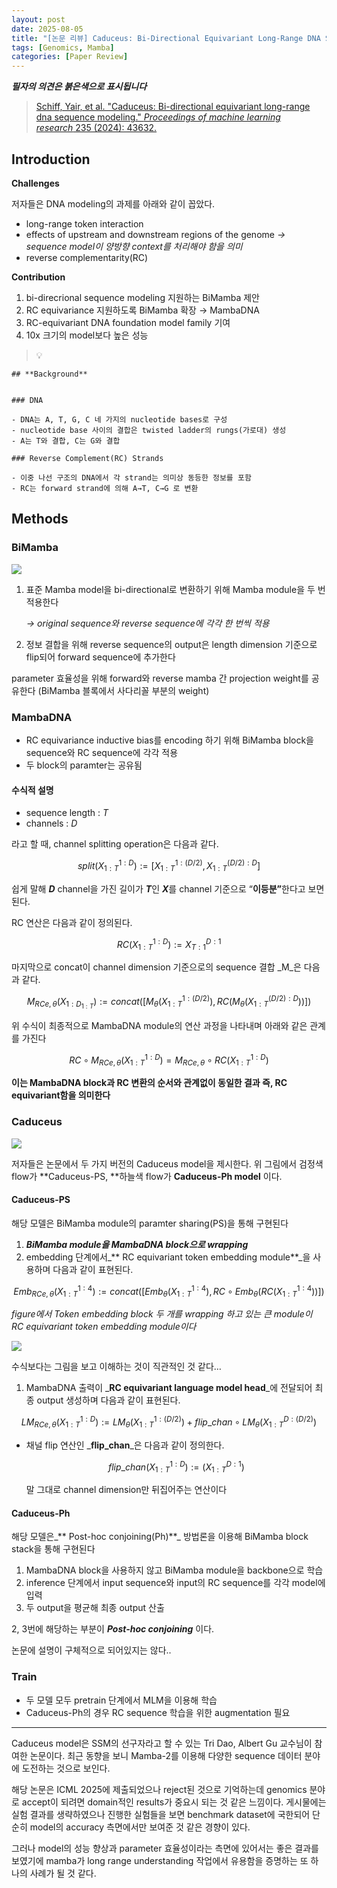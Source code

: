 ```yaml
---
layout: post
date: 2025-08-05
title: "[논문 리뷰] Caduceus: Bi-Directional Equivariant Long-Range DNA Sequence Modeling"
tags: [Genomics, Mamba]
categories: [Paper Review]
---
```


<span class="notion-red">_**필자의 의견은 붉은색으로 표시됩니다**_</span>


> [Schiff, Yair, et al. "Caduceus: Bi-directional equivariant long-range dna sequence modeling." ](https://pmc.ncbi.nlm.nih.gov/articles/PMC12189541/)[_Proceedings of machine learning research_](https://pmc.ncbi.nlm.nih.gov/articles/PMC12189541/)[ 235 (2024): 43632.](https://pmc.ncbi.nlm.nih.gov/articles/PMC12189541/)



## Introduction


**Challenges**


저자들은 DNA modeling의 과제를 아래와 같이 꼽았다.

- long-range token interaction
- effects of upstream and downstream regions of the genome 
_→ sequence model이 양방향 context를 처리해야 함을 의미_
- reverse complementarity(RC)

**Contribution**

1. bi-direcrional sequence modeling 지원하는 BiMamba 제안
1. RC equivariance 지원하도록 BiMamba 확장 → MambaDNA
1. RC-equivariant DNA foundation model family 기여
1. 10x 크기의 model보다 높은 성능

> 💡 


	## **Background**


	### DNA

	- DNA는 A, T, G, C 네 가지의 nucleotide bases로 구성
	- nucleotide base 사이의 결합은 twisted ladder의 rungs(가로대) 생성
	- A는 T와 결합, C는 G와 결합

	### Reverse Complement(RC) Strands

	- 이중 나선 구조의 DNA에서 각 strand는 의미상 동등한 정보를 포함
	- RC는 forward strand에 의해 A→T, C→G 로 변환


## Methods



### BiMamba


![](https://prod-files-secure.s3.us-west-2.amazonaws.com/542b861c-36a8-4051-84e5-8804b6728dba/2c247d59-7815-4980-99f0-8f0d21f445a7/image.png?X-Amz-Algorithm=AWS4-HMAC-SHA256&X-Amz-Content-Sha256=UNSIGNED-PAYLOAD&X-Amz-Credential=ASIAZI2LB466ZAFDKPOW%2F20250911%2Fus-west-2%2Fs3%2Faws4_request&X-Amz-Date=20250911T050119Z&X-Amz-Expires=3600&X-Amz-Security-Token=IQoJb3JpZ2luX2VjEJX%2F%2F%2F%2F%2F%2F%2F%2F%2F%2FwEaCXVzLXdlc3QtMiJIMEYCIQDEIQ4JNtOVa9wmPUJzsAF9f9wpJ0Hb8CckUTONcePi8QIhAO%2BDxRLIhRoeSal7vx2kT7w%2FD47p92ZrxsqkuZpEUGpnKogECP7%2F%2F%2F%2F%2F%2F%2F%2F%2F%2FwEQABoMNjM3NDIzMTgzODA1IgzeeqmNYhBXT%2FTPuRYq3AO4IQ%2BhZnWgTM%2FpE1Xb18ULtZFgc19cWz0Z%2BhI%2B3NnwCxNwELqdYj3YeuYoK06ZeYz0a73I8hbJVeZWo0%2ByHD9EeJgqEmFvp03NOkwjfgzKJrYTTIxkXcj2tvB0QBV1yPHAh%2FwrHmBl1QGBWdk7NqOo7xYGTxQnO1ZTeG%2BqSH7UHzNvlXEyCCjH%2B%2BLitpcYyJskE9hdo3oRO2%2BmePoAJZOHSqqUUh3lVO6Az8YhukDw65Lq5D2ZMzPlnaaXSk5G78ftxtUBeDl15DzOMgurpiqGC%2FbtumD5CXOidR6bBvWtTAOXlrnZtKz9OVH2x42QCiOvgTIzfwmzvTVwiJ2sRhbkp4vW2gSmXW4BA5j68Bk0Vk1y0su6jiGKTraob06guTP4MlQZBcQUnAZrzo9q23Xfwjg8SBQmSaywj3jL9Xd3ebt2F2JFBIIi1ZK0EKLHviIgPMiM2ZmGuXFq%2FBvzmNo0%2FMJBYhS2yoTDB%2F3jSOJc6GKycw3eDgDyFtFipkBRl359EluI17rjhsxkOg06QZVD07XWRCVwz0WIzL38sieNsEW5nAXcswhd85MP1QlnUiJstdliJ9xOkdhHOmTZJQ64CJoN4P97ihCVSlltvcGinu4VcAogCSgm1icnATCyq4nGBjqkAah1e0vudssaoRWi2%2Bfb4IsjcqVW9MQ7e%2FCt%2FRiTxpoilh1bFzVk8rk2VxaW0I%2Fk%2F6JnBo25dZFnyB8bSCplInChVTgToSBx9R8SQpJpOX5yvDQSu0KXduBPfHj8UALYQ%2Fvf84VOlGNRYf1919S2Vdtqmy8QcjVZd3MZZDchd4MBDZrdS0FYFhyrv15WgMWjnwjRcW3U2ZKZvA1jFVPPP3ZqIAkl&X-Amz-Signature=2f192db8b49b96022d47a3849d4e3ee74c44c9eddc46ccb39ce9f94fce21827f&X-Amz-SignedHeaders=host&x-amz-checksum-mode=ENABLED&x-id=GetObject)

1. 표준 Mamba model을 bi-directional로 변환하기 위해 Mamba module을 두 번 적용한다

	_→ original sequence와 reverse sequence에 각각 한 번씩 적용_

1. 정보 결합을 위해 reverse sequence의 output은 length dimension 기준으로 flip되어 forward sequence에 추가한다

parameter 효율성을 위해 forward와 reverse mamba 간 projection weight를 공유한다 (BiMamba 블록에서 사다리꼴 부분의 weight)



### MambaDNA

- RC equivariance inductive bias를 encoding 하기 위해 BiMamba block을 sequence와 RC sequence에 각각 적용
- 두 block의 paramter는 공유됨


#### 수식적 설명

- sequence length : _T_
- channels : _D_

라고 할 때,  channel splitting operation은 다음과 같다.


$$
split(X^{1:D}_{1:T}):=[X^{1:(D/2)}_{1:T},X^{(D/2):D}_{1:T}]
$$


<span class="notion-red">쉽게 말해 </span><span class="notion-red">_**D**_</span><span class="notion-red"> channel을 가진 길이가 </span><span class="notion-red">_**T**_</span><span class="notion-red">인 </span><span class="notion-red">_**X**_</span><span class="notion-red">를 channel 기준으로 “</span><span class="notion-red">**이등분”**</span><span class="notion-red">한다고 보면 된다.</span>


RC 연산은 다음과 같이 정의된다.


$$
RC(X^{1:D}_{1:T}):=X^{D:1}_{T:1}
$$


마지막으로 concat이 channel dimension 기준으로의 sequence 결합 _M_은 다음과 같다.


$$
M_{RCe,\theta}(X_{1:D_{1:T}}):=concat([M_{\theta}(X^{1:(D/2)}_{1:T}),RC(M_{\theta}(X^{(D/2):D}_{1:T}))])
$$


위 수식이 최종적으로 MambaDNA module의 연산 과정을 나타내며 아래와 같은 관계를 가진다


$$
RC\circ M_{RCe,\theta}(X^{1:D}_{1:T}) = M_{RCe,\theta} \circ RC(X^{1:D}_{1:T})
$$


**이는 MambaDNA block과 RC 변환의 순서와 관계없이 동일한 결과 즉, RC equivariant함을 의미한다**



### Caduceus


![](https://prod-files-secure.s3.us-west-2.amazonaws.com/542b861c-36a8-4051-84e5-8804b6728dba/f94a60d7-8145-473b-aef9-7c68d3ec604a/image.png?X-Amz-Algorithm=AWS4-HMAC-SHA256&X-Amz-Content-Sha256=UNSIGNED-PAYLOAD&X-Amz-Credential=ASIAZI2LB466ZAFDKPOW%2F20250911%2Fus-west-2%2Fs3%2Faws4_request&X-Amz-Date=20250911T050119Z&X-Amz-Expires=3600&X-Amz-Security-Token=IQoJb3JpZ2luX2VjEJX%2F%2F%2F%2F%2F%2F%2F%2F%2F%2FwEaCXVzLXdlc3QtMiJIMEYCIQDEIQ4JNtOVa9wmPUJzsAF9f9wpJ0Hb8CckUTONcePi8QIhAO%2BDxRLIhRoeSal7vx2kT7w%2FD47p92ZrxsqkuZpEUGpnKogECP7%2F%2F%2F%2F%2F%2F%2F%2F%2F%2FwEQABoMNjM3NDIzMTgzODA1IgzeeqmNYhBXT%2FTPuRYq3AO4IQ%2BhZnWgTM%2FpE1Xb18ULtZFgc19cWz0Z%2BhI%2B3NnwCxNwELqdYj3YeuYoK06ZeYz0a73I8hbJVeZWo0%2ByHD9EeJgqEmFvp03NOkwjfgzKJrYTTIxkXcj2tvB0QBV1yPHAh%2FwrHmBl1QGBWdk7NqOo7xYGTxQnO1ZTeG%2BqSH7UHzNvlXEyCCjH%2B%2BLitpcYyJskE9hdo3oRO2%2BmePoAJZOHSqqUUh3lVO6Az8YhukDw65Lq5D2ZMzPlnaaXSk5G78ftxtUBeDl15DzOMgurpiqGC%2FbtumD5CXOidR6bBvWtTAOXlrnZtKz9OVH2x42QCiOvgTIzfwmzvTVwiJ2sRhbkp4vW2gSmXW4BA5j68Bk0Vk1y0su6jiGKTraob06guTP4MlQZBcQUnAZrzo9q23Xfwjg8SBQmSaywj3jL9Xd3ebt2F2JFBIIi1ZK0EKLHviIgPMiM2ZmGuXFq%2FBvzmNo0%2FMJBYhS2yoTDB%2F3jSOJc6GKycw3eDgDyFtFipkBRl359EluI17rjhsxkOg06QZVD07XWRCVwz0WIzL38sieNsEW5nAXcswhd85MP1QlnUiJstdliJ9xOkdhHOmTZJQ64CJoN4P97ihCVSlltvcGinu4VcAogCSgm1icnATCyq4nGBjqkAah1e0vudssaoRWi2%2Bfb4IsjcqVW9MQ7e%2FCt%2FRiTxpoilh1bFzVk8rk2VxaW0I%2Fk%2F6JnBo25dZFnyB8bSCplInChVTgToSBx9R8SQpJpOX5yvDQSu0KXduBPfHj8UALYQ%2Fvf84VOlGNRYf1919S2Vdtqmy8QcjVZd3MZZDchd4MBDZrdS0FYFhyrv15WgMWjnwjRcW3U2ZKZvA1jFVPPP3ZqIAkl&X-Amz-Signature=ecc0de46023c78d2975c571a68653096b5d63be47ff3aef2d8cadae5caa02a82&X-Amz-SignedHeaders=host&x-amz-checksum-mode=ENABLED&x-id=GetObject)


저자들은 논문에서 두 가지 버전의 Caduceus model을 제시한다. 위 그림에서 검정색 flow가 **Caduceus-PS, **하늘색 flow가 **Caduceus-Ph model** 이다.



#### Caduceus-PS


해당 모델은 BiMamba module의 paramter sharing(PS)을 통해 구현된다

1. _**BiMamba module을 MambaDNA block으로 wrapping**_
1. embedding 단계에서_** RC equivariant token embedding module**_을 사용하며 다음과 같이 표현된다.

$$
Emb_{RCe,\theta}(X^{1:4}_{1:T}):=concat([Emb_{\theta}(X^{1:4}_{1:T}),RC \circ Emb_{\theta}(RC(X^{1:4}_{1:T}))])
$$


_figure에서 Token embedding block 두 개를 wrapping 하고 있는 큰 module이 RC equivariant token embedding module이다_


![](https://prod-files-secure.s3.us-west-2.amazonaws.com/542b861c-36a8-4051-84e5-8804b6728dba/b175e4da-71eb-4e91-8c23-a06dabe673c9/image.png?X-Amz-Algorithm=AWS4-HMAC-SHA256&X-Amz-Content-Sha256=UNSIGNED-PAYLOAD&X-Amz-Credential=ASIAZI2LB466ZAFDKPOW%2F20250911%2Fus-west-2%2Fs3%2Faws4_request&X-Amz-Date=20250911T050119Z&X-Amz-Expires=3600&X-Amz-Security-Token=IQoJb3JpZ2luX2VjEJX%2F%2F%2F%2F%2F%2F%2F%2F%2F%2FwEaCXVzLXdlc3QtMiJIMEYCIQDEIQ4JNtOVa9wmPUJzsAF9f9wpJ0Hb8CckUTONcePi8QIhAO%2BDxRLIhRoeSal7vx2kT7w%2FD47p92ZrxsqkuZpEUGpnKogECP7%2F%2F%2F%2F%2F%2F%2F%2F%2F%2FwEQABoMNjM3NDIzMTgzODA1IgzeeqmNYhBXT%2FTPuRYq3AO4IQ%2BhZnWgTM%2FpE1Xb18ULtZFgc19cWz0Z%2BhI%2B3NnwCxNwELqdYj3YeuYoK06ZeYz0a73I8hbJVeZWo0%2ByHD9EeJgqEmFvp03NOkwjfgzKJrYTTIxkXcj2tvB0QBV1yPHAh%2FwrHmBl1QGBWdk7NqOo7xYGTxQnO1ZTeG%2BqSH7UHzNvlXEyCCjH%2B%2BLitpcYyJskE9hdo3oRO2%2BmePoAJZOHSqqUUh3lVO6Az8YhukDw65Lq5D2ZMzPlnaaXSk5G78ftxtUBeDl15DzOMgurpiqGC%2FbtumD5CXOidR6bBvWtTAOXlrnZtKz9OVH2x42QCiOvgTIzfwmzvTVwiJ2sRhbkp4vW2gSmXW4BA5j68Bk0Vk1y0su6jiGKTraob06guTP4MlQZBcQUnAZrzo9q23Xfwjg8SBQmSaywj3jL9Xd3ebt2F2JFBIIi1ZK0EKLHviIgPMiM2ZmGuXFq%2FBvzmNo0%2FMJBYhS2yoTDB%2F3jSOJc6GKycw3eDgDyFtFipkBRl359EluI17rjhsxkOg06QZVD07XWRCVwz0WIzL38sieNsEW5nAXcswhd85MP1QlnUiJstdliJ9xOkdhHOmTZJQ64CJoN4P97ihCVSlltvcGinu4VcAogCSgm1icnATCyq4nGBjqkAah1e0vudssaoRWi2%2Bfb4IsjcqVW9MQ7e%2FCt%2FRiTxpoilh1bFzVk8rk2VxaW0I%2Fk%2F6JnBo25dZFnyB8bSCplInChVTgToSBx9R8SQpJpOX5yvDQSu0KXduBPfHj8UALYQ%2Fvf84VOlGNRYf1919S2Vdtqmy8QcjVZd3MZZDchd4MBDZrdS0FYFhyrv15WgMWjnwjRcW3U2ZKZvA1jFVPPP3ZqIAkl&X-Amz-Signature=0776d1016574416dd1e25e041f24ebeed310a95836138b80c0c4251646e8503e&X-Amz-SignedHeaders=host&x-amz-checksum-mode=ENABLED&x-id=GetObject)


<span class="notion-red">수식보다는 그림을 보고 이해하는 것이 직관적인 것 같다…</span>

1. MambaDNA 출력이 _**RC equivariant language model head**_에 전달되어 최종 output 생성하며 다음과 같이 표현된다.

$$
LM_{RCe,\theta}(X^{1:D}_{1:T}):= LM_{\theta}(X^{1:(D/2)}_{1:T})+flip\_chan\circ LM_{\theta}(X^{D:(D/2)}_{1:T})
$$

- 채널 flip 연산인 _**flip\_chan**_은 다음과 같이 정의한다.

	$$
	flip\_chan(X^{1:D}_{1:T}):=(X^{D:1}_{1:T})
	$$


	말 그대로 channel dimension만 뒤집어주는 연산이다



#### Caduceus-Ph


해당 모델은_** Post-hoc conjoining(Ph)**_ 방법론을 이용해 BiMamba block stack을 통해 구현된다

1. MambaDNA block을 사용하지 않고 BiMamba module을 backbone으로 학습
1. inference 단계에서 input sequence와 input의 RC sequence를 각각 model에 입력
1. 두 output을 평균해 최종 output 산출

2, 3번에 해당하는 부분이 _**Post-hoc conjoining**_ 이다.


<span class="notion-red">논문에 설명이 구체적으로 되어있지는 않다..</span>



### Train

- 두 모델 모두 pretrain 단계에서 MLM을 이용해 학습
- Caduceus-Ph의 경우 RC sequence 학습을 위한 augmentation 필요

---


<span class="notion-red">Caduceus model은 SSM의 선구자라고 할 수 있는 Tri Dao, Albert Gu 교수님이 참여한 논문이다. 최근 동향을 보니 Mamba-2를 이용해 다양한 sequence 데이터 분야에 도전하는 것으로 보인다.</span>


<span class="notion-red">해당 논문은 ICML 2025에 제출되었으나 reject된 것으로 기억하는데 genomics 분야로 accept이 되려면 domain적인 results가 중요시 되는 것 같은 느낌이다. 게시물에는 실험 결과를 생략하였으나 진행한 실험들을 보면 benchmark dataset에 국한되어 단순히 model의 accuracy 측면에서만 보여준 것 같은 경향이 있다.</span>


<span class="notion-red">그러나 model의 성능 향상과 parameter 효율성이라는 측면에 있어서는 좋은 결과를 보였기에 mamba가 long range understanding 작업에서 유용함을 증명하는 또 하나의 사례가 될 것 같다.</span>

